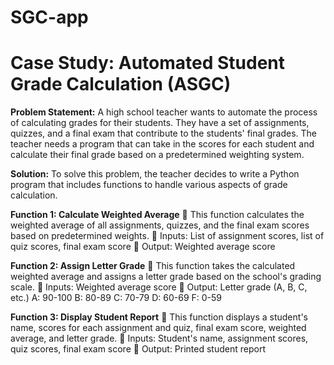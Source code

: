 # SGC-app
# Case Study: Automated Student Grade Calculation (ASGC)

**Problem Statement:**
A high school teacher wants to automate the process of calculating grades for their
students. They have a set of assignments, quizzes, and a final exam that
contribute to the students' final grades. The teacher needs a program that can
take in the scores for each student and calculate their final grade based on a
predetermined weighting system.

**Solution:**
To solve this problem, the teacher decides to write a Python program that includes
functions to handle various aspects of grade calculation.

**Function 1: Calculate Weighted Average**
 This function calculates the weighted average of all assignments, quizzes, and the
final exam scores based on predetermined weights.
 Inputs: List of assignment scores, list of quiz scores, final exam score
 Output: Weighted average score

**Function 2: Assign Letter Grade**
 This function takes the calculated weighted average and assigns a letter grade
based on the school's grading scale.
 Inputs: Weighted average score
 Output: Letter grade (A, B, C, etc.)
A: 90-100
B: 80-89
C: 70-79
D: 60-69
F: 0-59

**Function 3: Display Student Report**
 This function displays a student's name, scores for each assignment and quiz, final
exam score, weighted average, and letter grade.
 Inputs: Student's name, assignment scores, quiz scores, final exam score
 Output: Printed student report
